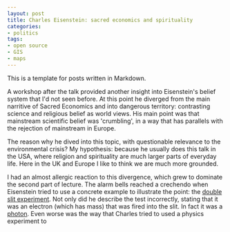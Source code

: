 ```yaml
---
layout: post
title: Charles Eisenstein: sacred economics and spirituality  
categories:
- politics
tags:
- open source
- GIS
- maps
---
```

This is a template for posts written in Markdown.

A workshop after the talk provided another insight into Eisenstein's belief system
that I'd not seen before. At this point he diverged from the main narritive of 
Sacred Economics and into dangerous territory: contrasting science and religious belief as 
world views. His main point was that mainstream scientific belief was 'crumbling', in a 
way that has parallels with the rejection of mainstream in Europe. 

The reason why he dived into this topic, with questionable relevance to the environmental crisis?
My hypothesis: because he usually does this talk in the USA, where religion and spirituality are 
much larger parts of everyday life. Here in the UK and Europe I like to think we are much more grounded.

I had an almost allergic reaction to this divergence, which grew to dominate the second part of lecture. 
The alarm bells reached a crechendo when Eisenstein tried to use a concrete example to illustrate the point:
the [double slit experiment](http://en.wikipedia.org/wiki/Double-slit_experiment).
Not only did he describe the test incorrectly, stating that it was an electron (which has mass) that was fired
into the slit. In fact it was a [photon](http://en.wikipedia.org/wiki/Photon). Even worse was the way that 
Charles tried to used a physics experiment to 


